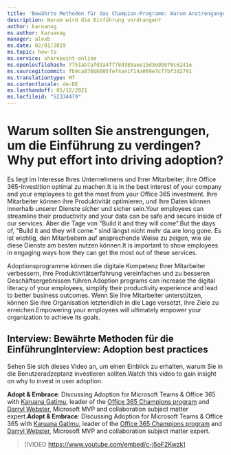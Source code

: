 ```yaml
---
title: 'Bewährte Methoden für das Champion-Programm: Warum Anstrengungen unternommen werden, um die Einführung zu fördern'
description: Warum wird die Einführung vordrangen?
author: karuanag
ms.author: karuanag
manager: alexb
ms.date: 02/01/2019
ms.topic: how-to
ms.service: sharepoint-online
ms.openlocfilehash: 7751ab7afd3a4ff78d385aee15d3e9b978c6241e
ms.sourcegitcommit: fb9ca876b6605fef4a41f14a069e7cf7bf3d2791
ms.translationtype: MT
ms.contentlocale: de-DE
ms.lasthandoff: 05/12/2021
ms.locfileid: "52334479"
---
```

# <a name="why-put-effort-into-driving-adoption"></a><span data-ttu-id="8ddcf-103">Warum sollten Sie anstrengungen, um die Einführung zu verdingen?</span><span class="sxs-lookup"><span data-stu-id="8ddcf-103">Why put effort into driving adoption?</span></span>  

<span data-ttu-id="8ddcf-104">Es liegt im Interesse Ihres Unternehmens und Ihrer Mitarbeiter, ihre Office 365-Investition optimal zu machen.</span><span class="sxs-lookup"><span data-stu-id="8ddcf-104">It is in the best interest of your company and your employees to get the most from your Office 365 investment.</span></span>  <span data-ttu-id="8ddcf-105">Ihre Mitarbeiter können ihre Produktivität optimieren, und Ihre Daten können innerhalb unserer Dienste sicher und sicher sein.</span><span class="sxs-lookup"><span data-stu-id="8ddcf-105">Your employees can streamline their productivity and your data can be safe and secure inside of our services.</span></span>  <span data-ttu-id="8ddcf-106">Aber die Tage von "Build it and they will come".</span><span class="sxs-lookup"><span data-stu-id="8ddcf-106">But the days of, "Build it and they will come."</span></span> <span data-ttu-id="8ddcf-107">sind längst nicht mehr da.</span><span class="sxs-lookup"><span data-stu-id="8ddcf-107">are long gone.</span></span>  <span data-ttu-id="8ddcf-108">Es ist wichtig, den Mitarbeitern auf ansprechende Weise zu zeigen, wie sie diese Dienste am besten nutzen können.</span><span class="sxs-lookup"><span data-stu-id="8ddcf-108">It is important to show employees in engaging ways how they can get the most out of these services.</span></span>

<span data-ttu-id="8ddcf-109">Adoptionsprogramme können die digitale Kompetenz Ihrer Mitarbeiter verbessern, ihre Produktivitätserfahrung vereinfachen und zu besseren Geschäftsergebnissen führen.</span><span class="sxs-lookup"><span data-stu-id="8ddcf-109">Adoption programs can increase the digital literacy of your employees, simplify their productivity experience and lead to better business outcomes.</span></span> <span data-ttu-id="8ddcf-110">Wenn Sie Ihre Mitarbeiter unterstützen, können Sie ihre Organisation letztendlich in die Lage versetzt, ihre Ziele zu erreichen.</span><span class="sxs-lookup"><span data-stu-id="8ddcf-110">Empowering your employees will ultimately empower your organization to achieve its goals.</span></span> 

## <a name="interview-adoption-best-practices"></a><span data-ttu-id="8ddcf-111">Interview: Bewährte Methoden für die Einführung</span><span class="sxs-lookup"><span data-stu-id="8ddcf-111">Interview: Adoption best practices</span></span>

<span data-ttu-id="8ddcf-112">Sehen Sie sich dieses Video an, um einen Einblick zu erhalten, warum Sie in die Benutzeradzeptanz investieren sollten.</span><span class="sxs-lookup"><span data-stu-id="8ddcf-112">Watch this video to gain insight on why to invest in user adoption.</span></span>  

<span data-ttu-id="8ddcf-113">**Adopt & Embrace**: Discussing Adoption for Microsoft Teams & Office 365 with [Karuana Gatimu](https://linkedin.com/in/karuanagatimu), leader of the [Office 365 Champions program](https://aka.ms/O365Champions) and [Darryl Webster](https://webster.net.nz/), Microsoft MVP and collaboration subject matter expert.</span><span class="sxs-lookup"><span data-stu-id="8ddcf-113">**Adopt & Embrace**: Discussing Adoption for Microsoft Teams & Office 365 with [Karuana Gatimu](https://linkedin.com/in/karuanagatimu), leader of the [Office 365 Champions program](https://aka.ms/O365Champions) and [Darryl Webster](https://webster.net.nz/), Microsoft MVP and collaboration subject matter expert.</span></span> 

> [!VIDEO https://www.youtube.com/embed/c-j5oF2Kwzk]


